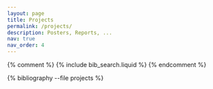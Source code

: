 ```yaml
---
layout: page
title: Projects
permalink: /projects/
description: Posters, Reports, ...
nav: true
nav_order: 4
---
```


<!-- _pages/publications.md -->

<!-- Bibsearch Feature -->

{% comment %}
{% include bib_search.liquid %}
{% endcomment %}

<div class="publications">

{% bibliography --file projects %}

</div>
